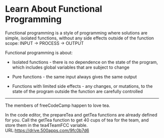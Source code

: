 # Learn About Functional Programming

Functional programming is a style of programming where solutions are simple, isolated functions, without any side effects outside of the function scope: INPUT -> PROCESS -> OUTPUT

Functional programming is about:

* Isolated functions - there is no dependence on the state of the program, which includes global variables that are subject to change

* Pure functions - the same input always gives the same output

* Functions with limited side effects - any changes, or mutations, to the state of the program outside the function are carefully controlled

----

The members of freeCodeCamp happen to love tea.

In the code editor, the prepareTea and getTea functions are already defined for you. Call the getTea function to get 40 cups of tea for the team, and store them in the tea4TeamFCC variable.
URL:https://drive.500apps.com/9fc0b7d6